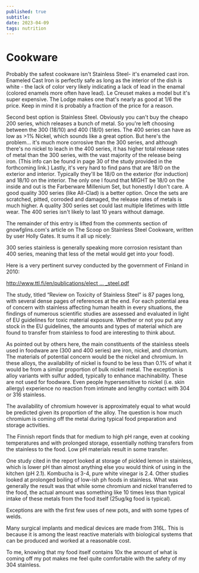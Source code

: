 ```yaml
---
published: true
subtitle: 
date: 2023-04-09
tags: nutrition
---
```


# Cookware
Probably the safest cookware isn't Stainless Steel- it's enameled cast iron. Enameled Cast Iron is perfectly safe as long as the interior of the dish is white - the lack of color very likely indicating a lack of lead in the enamal (colored enamels more often have lead). Le Creuset makes a model but it's super expensive. The Lodge makes one that's nearly as good at 1/6 the price. Keep in mind it is probably a fraction of the price for a reason.
  
Second best option is Stainless Steel. Obviously you can't buy the cheapo 200 series, which releases a bunch of metal. So you're left choosing between the 300 (18/10) and 400 (18/0) series. The 400 series can have as low as >1% Nickel, which sounds like a great option. But here's the problem... it's much more corrosive than the 300 series, and although there's no nickel to leach in the 400 series, it has higher total release rates of metal than the 300 series, with the vast majority of the release being iron. (This info can be found in page 30 of the study provided in the forthcoming link.) Lastly, it's very hard to find pans that are 18/0 on the exterior and interior. Typically they'll be 18/0 on the exterior (for induction) and 18/10 on the interior. The only one I found that MIGHT be 18/0 on the inside and out is the Farberware Millenium Set, but honestly I don't care. A good quality 300 series (like All-Clad) is a better option. Once the sets are scratched, pitted, corroded and damaged, the release rates of metals is much higher. A quality 300 series set could last multiple lifetimes with little wear. The 400 series isn't likely to last 10 years without damage.  
  
The remainder of this entry is lifted from the comments section of gnowfglins.com's article on The Scoop on Stainless Steel Cookware, written by user Holly Gates. It sums it all up nicely:  
  
300 series stainless is generally speaking more corrosion resistant than 400 series, meaning that less of the metal would get into your food).  
  
Here is a very pertinent survey conducted by the government of Finland in 2010:  
  
[http://www.ttl.fi/en/publications/elect ... _steel.pdf](http://www.ttl.fi/en/publications/electronic_publications/documents/stainless_steel.pdf)  
  
The study, titled “Review on Toxicity of Stainless Steel” is 87 pages long, with several dense pages of references at the end. For each potential area of concern with stainless affecting human health in every situations, the findings of numerous scientific studies are assessed and evaluated in light of EU guidelines for toxic material exposure. Whether or not you put any stock in the EU guidelines, the amounts and types of material which are found to transfer from stainless to food are interesting to think about.  
  
As pointed out by others here, the main constituents of the stainless steels used in foodware are (300 and 400 series) are iron, nickel, and chromium. The materials of potential concern would be the nickel and chromium. In these alloys, the availability of nickel is found to be less than 0.1% of what it would be from a similar proportion of bulk nickel metal. The exception is alloy variants with sulfur added, typically to enhance machinability. These are not used for foodware. Even people hypersensitive to nickel (i.e. skin allergy) experience no reaction from intimate and lengthy contact with 304 or 316 stainless.  
  
The availability of chromium however is approximately equal to what would be predicted given its proportion of the alloy. The question is how much chromium is coming off the metal during typical food preparation and storage activities.  
  
The Finnish report finds that for medium to high pH range, even at cooking temperatures and with prolonged storage, essentially nothing transfers from the stainless to the food. Low pH materials result in some transfer.  
  
One study cited in the report looked at storage of pickled lemon in stainless, which is lower pH than almost anything else you would think of using in the kitchen (pH 2.1). Kombucha is 3-4, pure white vinegar is 2.4. Other studies looked at prolonged boiling of low-ish ph foods in stainless. What was generally the result was that while some chromium and nickel transferred to the food, the actual amount was something like 10 times less than typical intake of these metals from the food itself (25ug/kg food is typical).  
  
Exceptions are with the first few uses of new pots, and with some types of welds.  
  
Many surgical implants and medical devices are made from 316L. This is because it is among the least reactive materials with biological systems that can be produced and worked at a reasonable cost.  
  
To me, knowing that my food itself contains 10x the amount of what is coming off my pot makes me feel quite comfortable with the safety of my 304 stainless.